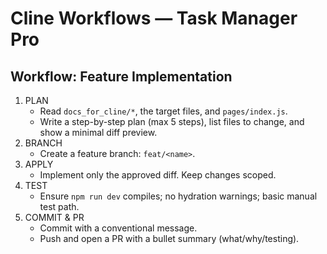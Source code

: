 # Cline Workflows — Task Manager Pro

## Workflow: Feature Implementation
1) PLAN
   - Read `docs_for_cline/*`, the target files, and `pages/index.js`.
   - Write a step-by-step plan (max 5 steps), list files to change, and show a minimal diff preview.
2) BRANCH
   - Create a feature branch: `feat/<name>`.
3) APPLY
   - Implement only the approved diff. Keep changes scoped.
4) TEST
   - Ensure `npm run dev` compiles; no hydration warnings; basic manual test path.
5) COMMIT & PR
   - Commit with a conventional message.
   - Push and open a PR with a bullet summary (what/why/testing).
